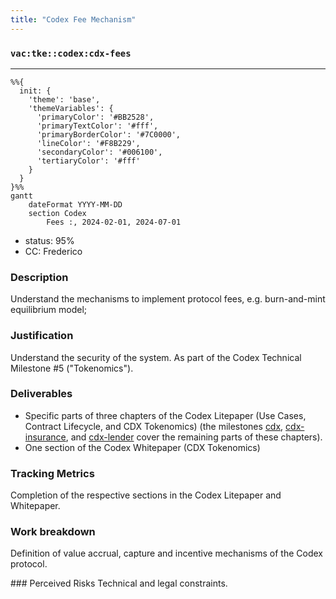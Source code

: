 ```yaml
---
title: "Codex Fee Mechanism"
---
```

### `vac:tke::codex:cdx-fees`
---

```mermaid
%%{ 
  init: { 
    'theme': 'base', 
    'themeVariables': { 
      'primaryColor': '#BB2528', 
      'primaryTextColor': '#fff', 
      'primaryBorderColor': '#7C0000', 
      'lineColor': '#F8B229', 
      'secondaryColor': '#006100', 
      'tertiaryColor': '#fff' 
    } 
  } 
}%%
gantt
	dateFormat YYYY-MM-DD
	section Codex
		Fees :, 2024-02-01, 2024-07-01
```

- status: 95%
- CC: Frederico

### Description
Understand the mechanisms to implement protocol fees, e.g. burn-and-mint equilibrium model;

### Justification
Understand the security of the system. As part of the Codex Technical Milestone #5 ("Tokenomics").

### Deliverables
- Specific parts of three chapters of the Codex Litepaper (Use Cases, Contract Lifecycle, and CDX Tokenomics) (the milestones [cdx](cdx.md), [cdx-insurance](cdx-insurance.md), and [cdx-lender](cdx-lender.md) cover the remaining parts of these chapters).
- One section of the Codex Whitepaper (CDX Tokenomics)

### Tracking Metrics
Completion of the respective sections in the Codex Litepaper and Whitepaper.

### Work breakdown
Definition of value accrual, capture and incentive mechanisms of the Codex protocol.

### Perceived Risks
Technical and legal constraints.